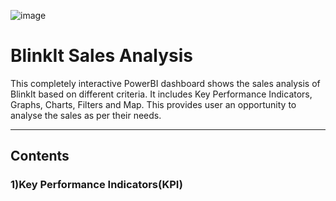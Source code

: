 ![image](https://github.com/user-attachments/assets/b18d3d4e-ae57-4b16-be4f-7b7615336292)

# BlinkIt Sales Analysis

This completely interactive PowerBI dashboard shows the sales analysis of BlinkIt based on different criteria. It includes Key Performance Indicators, Graphs, Charts, Filters and Map. This provides user an opportunity to analyse the sales as per their needs.

---------

## Contents 

### 1)Key Performance Indicators(KPI)
